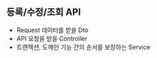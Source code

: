등록/수정/조회 API
-----------
* Request 데이터를 받을 Dto
* API 요청을 받을 Controller
* 트랜잭션, 도메인 기능 간의 순서를 보장하는 Service